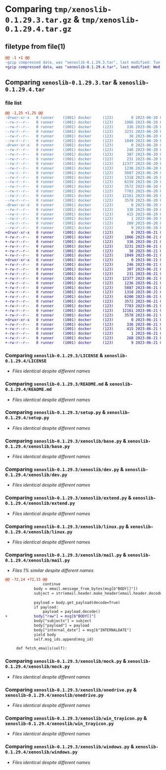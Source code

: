 # Comparing `tmp/xenoslib-0.1.29.3.tar.gz` & `tmp/xenoslib-0.1.29.4.tar.gz`

## filetype from file(1)

```diff
@@ -1 +1 @@
-gzip compressed data, was "xenoslib-0.1.29.3.tar", last modified: Tue Jun 20 07:10:58 2023, max compression
+gzip compressed data, was "xenoslib-0.1.29.4.tar", last modified: Wed Jun 21 02:34:54 2023, max compression
```

## Comparing `xenoslib-0.1.29.3.tar` & `xenoslib-0.1.29.4.tar`

### file list

```diff
@@ -1,25 +1,25 @@
-drwxr-xr-x   0 runner    (1001) docker     (123)        0 2023-06-20 07:10:58.821624 xenoslib-0.1.29.3/
--rw-r--r--   0 runner    (1001) docker     (123)     1066 2023-06-20 07:10:45.000000 xenoslib-0.1.29.3/LICENSE
--rw-r--r--   0 runner    (1001) docker     (123)      336 2023-06-20 07:10:58.821624 xenoslib-0.1.29.3/PKG-INFO
--rw-r--r--   0 runner    (1001) docker     (123)     3231 2023-06-20 07:10:45.000000 xenoslib-0.1.29.3/README.md
--rw-r--r--   0 runner    (1001) docker     (123)       38 2023-06-20 07:10:58.821624 xenoslib-0.1.29.3/setup.cfg
--rw-r--r--   0 runner    (1001) docker     (123)     1049 2023-06-20 07:10:45.000000 xenoslib-0.1.29.3/setup.py
-drwxr-xr-x   0 runner    (1001) docker     (123)        0 2023-06-20 07:10:58.821624 xenoslib-0.1.29.3/xenoslib/
--rw-r--r--   0 runner    (1001) docker     (123)      246 2023-06-20 07:10:45.000000 xenoslib-0.1.29.3/xenoslib/__init__.py
--rw-r--r--   0 runner    (1001) docker     (123)      307 2023-06-20 07:10:45.000000 xenoslib-0.1.29.3/xenoslib/__main__.py
--rw-r--r--   0 runner    (1001) docker     (123)      231 2023-06-20 07:10:45.000000 xenoslib-0.1.29.3/xenoslib/about.py
--rw-r--r--   0 runner    (1001) docker     (123)    12377 2023-06-20 07:10:45.000000 xenoslib-0.1.29.3/xenoslib/base.py
--rw-r--r--   0 runner    (1001) docker     (123)     1236 2023-06-20 07:10:45.000000 xenoslib-0.1.29.3/xenoslib/dev.py
--rw-r--r--   0 runner    (1001) docker     (123)     5887 2023-06-20 07:10:45.000000 xenoslib-0.1.29.3/xenoslib/extend.py
--rw-r--r--   0 runner    (1001) docker     (123)     1318 2023-06-20 07:10:45.000000 xenoslib-0.1.29.3/xenoslib/linux.py
--rw-r--r--   0 runner    (1001) docker     (123)     6159 2023-06-20 07:10:45.000000 xenoslib-0.1.29.3/xenoslib/mail.py
--rw-r--r--   0 runner    (1001) docker     (123)     3572 2023-06-20 07:10:45.000000 xenoslib-0.1.29.3/xenoslib/mock.py
--rw-r--r--   0 runner    (1001) docker     (123)     7783 2023-06-20 07:10:45.000000 xenoslib-0.1.29.3/xenoslib/onedrive.py
--rw-r--r--   0 runner    (1001) docker     (123)    12161 2023-06-20 07:10:45.000000 xenoslib-0.1.29.3/xenoslib/win_trayicon.py
--rw-r--r--   0 runner    (1001) docker     (123)     3578 2023-06-20 07:10:45.000000 xenoslib-0.1.29.3/xenoslib/windows.py
-drwxr-xr-x   0 runner    (1001) docker     (123)        0 2023-06-20 07:10:58.821624 xenoslib-0.1.29.3/xenoslib.egg-info/
--rw-r--r--   0 runner    (1001) docker     (123)      336 2023-06-20 07:10:58.000000 xenoslib-0.1.29.3/xenoslib.egg-info/PKG-INFO
--rw-r--r--   0 runner    (1001) docker     (123)      415 2023-06-20 07:10:58.000000 xenoslib-0.1.29.3/xenoslib.egg-info/SOURCES.txt
--rw-r--r--   0 runner    (1001) docker     (123)        1 2023-06-20 07:10:58.000000 xenoslib-0.1.29.3/xenoslib.egg-info/dependency_links.txt
--rw-r--r--   0 runner    (1001) docker     (123)      268 2023-06-20 07:10:58.000000 xenoslib-0.1.29.3/xenoslib.egg-info/requires.txt
--rw-r--r--   0 runner    (1001) docker     (123)        9 2023-06-20 07:10:58.000000 xenoslib-0.1.29.3/xenoslib.egg-info/top_level.txt
+drwxr-xr-x   0 runner    (1001) docker     (123)        0 2023-06-21 02:34:54.284539 xenoslib-0.1.29.4/
+-rw-r--r--   0 runner    (1001) docker     (123)     1066 2023-06-21 02:34:42.000000 xenoslib-0.1.29.4/LICENSE
+-rw-r--r--   0 runner    (1001) docker     (123)      336 2023-06-21 02:34:54.284539 xenoslib-0.1.29.4/PKG-INFO
+-rw-r--r--   0 runner    (1001) docker     (123)     3231 2023-06-21 02:34:42.000000 xenoslib-0.1.29.4/README.md
+-rw-r--r--   0 runner    (1001) docker     (123)       38 2023-06-21 02:34:54.284539 xenoslib-0.1.29.4/setup.cfg
+-rw-r--r--   0 runner    (1001) docker     (123)     1049 2023-06-21 02:34:42.000000 xenoslib-0.1.29.4/setup.py
+drwxr-xr-x   0 runner    (1001) docker     (123)        0 2023-06-21 02:34:54.284539 xenoslib-0.1.29.4/xenoslib/
+-rw-r--r--   0 runner    (1001) docker     (123)      246 2023-06-21 02:34:42.000000 xenoslib-0.1.29.4/xenoslib/__init__.py
+-rw-r--r--   0 runner    (1001) docker     (123)      307 2023-06-21 02:34:42.000000 xenoslib-0.1.29.4/xenoslib/__main__.py
+-rw-r--r--   0 runner    (1001) docker     (123)      231 2023-06-21 02:34:42.000000 xenoslib-0.1.29.4/xenoslib/about.py
+-rw-r--r--   0 runner    (1001) docker     (123)    12377 2023-06-21 02:34:42.000000 xenoslib-0.1.29.4/xenoslib/base.py
+-rw-r--r--   0 runner    (1001) docker     (123)     1236 2023-06-21 02:34:42.000000 xenoslib-0.1.29.4/xenoslib/dev.py
+-rw-r--r--   0 runner    (1001) docker     (123)     5887 2023-06-21 02:34:42.000000 xenoslib-0.1.29.4/xenoslib/extend.py
+-rw-r--r--   0 runner    (1001) docker     (123)     1318 2023-06-21 02:34:42.000000 xenoslib-0.1.29.4/xenoslib/linux.py
+-rw-r--r--   0 runner    (1001) docker     (123)     6200 2023-06-21 02:34:42.000000 xenoslib-0.1.29.4/xenoslib/mail.py
+-rw-r--r--   0 runner    (1001) docker     (123)     3572 2023-06-21 02:34:42.000000 xenoslib-0.1.29.4/xenoslib/mock.py
+-rw-r--r--   0 runner    (1001) docker     (123)     7783 2023-06-21 02:34:42.000000 xenoslib-0.1.29.4/xenoslib/onedrive.py
+-rw-r--r--   0 runner    (1001) docker     (123)    12161 2023-06-21 02:34:42.000000 xenoslib-0.1.29.4/xenoslib/win_trayicon.py
+-rw-r--r--   0 runner    (1001) docker     (123)     3578 2023-06-21 02:34:42.000000 xenoslib-0.1.29.4/xenoslib/windows.py
+drwxr-xr-x   0 runner    (1001) docker     (123)        0 2023-06-21 02:34:54.284539 xenoslib-0.1.29.4/xenoslib.egg-info/
+-rw-r--r--   0 runner    (1001) docker     (123)      336 2023-06-21 02:34:54.000000 xenoslib-0.1.29.4/xenoslib.egg-info/PKG-INFO
+-rw-r--r--   0 runner    (1001) docker     (123)      415 2023-06-21 02:34:54.000000 xenoslib-0.1.29.4/xenoslib.egg-info/SOURCES.txt
+-rw-r--r--   0 runner    (1001) docker     (123)        1 2023-06-21 02:34:54.000000 xenoslib-0.1.29.4/xenoslib.egg-info/dependency_links.txt
+-rw-r--r--   0 runner    (1001) docker     (123)      268 2023-06-21 02:34:54.000000 xenoslib-0.1.29.4/xenoslib.egg-info/requires.txt
+-rw-r--r--   0 runner    (1001) docker     (123)        9 2023-06-21 02:34:54.000000 xenoslib-0.1.29.4/xenoslib.egg-info/top_level.txt
```

### Comparing `xenoslib-0.1.29.3/LICENSE` & `xenoslib-0.1.29.4/LICENSE`

 * *Files identical despite different names*

### Comparing `xenoslib-0.1.29.3/README.md` & `xenoslib-0.1.29.4/README.md`

 * *Files identical despite different names*

### Comparing `xenoslib-0.1.29.3/setup.py` & `xenoslib-0.1.29.4/setup.py`

 * *Files identical despite different names*

### Comparing `xenoslib-0.1.29.3/xenoslib/base.py` & `xenoslib-0.1.29.4/xenoslib/base.py`

 * *Files identical despite different names*

### Comparing `xenoslib-0.1.29.3/xenoslib/dev.py` & `xenoslib-0.1.29.4/xenoslib/dev.py`

 * *Files identical despite different names*

### Comparing `xenoslib-0.1.29.3/xenoslib/extend.py` & `xenoslib-0.1.29.4/xenoslib/extend.py`

 * *Files identical despite different names*

### Comparing `xenoslib-0.1.29.3/xenoslib/linux.py` & `xenoslib-0.1.29.4/xenoslib/linux.py`

 * *Files identical despite different names*

### Comparing `xenoslib-0.1.29.3/xenoslib/mail.py` & `xenoslib-0.1.29.4/xenoslib/mail.py`

 * *Files 1% similar despite different names*

```diff
@@ -72,14 +72,15 @@
                 continue
             body = email.message_from_bytes(msg[b"BODY[]"])
             subject = str(email.header.make_header(email.header.decode_header(body["Subject"])))
 
             payload = body.get_payload(decode=True)
             if payload:
                 payload = payload.decode()
+            body["raw"] = msg[b"BODY[]"]
             body["subjectx"] = subject
             body["payload"] = payload
             body["internal_date"] = msg[b"INTERNALDATE"]
             yield body
             self.msg_ids.append(msg_id)
 
     def fetch_emails(self):
```

### Comparing `xenoslib-0.1.29.3/xenoslib/mock.py` & `xenoslib-0.1.29.4/xenoslib/mock.py`

 * *Files identical despite different names*

### Comparing `xenoslib-0.1.29.3/xenoslib/onedrive.py` & `xenoslib-0.1.29.4/xenoslib/onedrive.py`

 * *Files identical despite different names*

### Comparing `xenoslib-0.1.29.3/xenoslib/win_trayicon.py` & `xenoslib-0.1.29.4/xenoslib/win_trayicon.py`

 * *Files identical despite different names*

### Comparing `xenoslib-0.1.29.3/xenoslib/windows.py` & `xenoslib-0.1.29.4/xenoslib/windows.py`

 * *Files identical despite different names*

